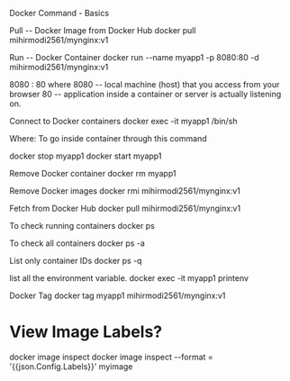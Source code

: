 Docker Command - Basics

Pull -- Docker Image from Docker Hub
docker pull mihirmodi2561/mynginx:v1

Run -- Docker Container
docker run --name myapp1 -p 8080:80 -d mihirmodi2561/mynginx:v1

8080<local host> : 80<container Port >
where 
8080 -- local machine (host) that you access from your browser
80 -- application inside a container or server is actually listening on.

Connect to Docker containers
docker exec -it myapp1 /bin/sh

Where: To go inside container through this command 

docker stop myapp1
docker start myapp1

Remove Docker container
docker rm myapp1

Remove Docker images
docker rmi mihirmodi2561/mynginx:v1

Fetch from Docker Hub
docker pull mihirmodi2561/mynginx:v1

To check running containers
docker ps

To check all containers
docker ps -a

List only container IDs
docker ps -q

list all the environment variable.
docker exec -it myapp1 printenv

Docker Tag 
docker tag myapp1 mihirmodi2561/mynginx:v1

# View Image Labels?
docker image inspect
docker image inspect --format = '{{json.Config.Labels}}' myimage